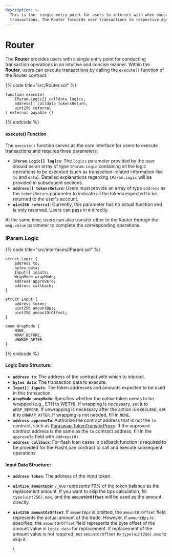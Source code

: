 ```yaml
---
description: >-
  This is the  single entry point for users to interact with when executing
  transactions. The Router forwards user transactions to respective Agents.
---
```


# Router

The **Router** provides users with a single entry point for conducting transaction operations in an intuitive and concise manner. Within the **Router**, users can execute transactions by calling the `execute()` function of the Router contract.

{% code title="src/Router.sol" %}
```solidity
function execute(
    IParam.Logic[] calldata logics,
    address[] calldata tokensReturn,
    uint256 referral
) external payable {}
```
{% endcode %}

#### **execute() Function**

The `execute()` function serves as the core interface for users to execute transactions and requires three parameters:

* **`IParam.Logic[] logics`**: The `logics` parameter provided by the user should be an array of type `IParam.Logic` containing all the logic operations to be executed (such as transaction-related information like `to` and `data`). Detailed explanations regarding `IParam.Logic` will be provided in subsequent sections.
* **`address[] tokensReturn`**: Users must provide an array of type `address` as the `tokensReturn` parameter to indicate all the tokens expected to be returned to the user's account.
* **`uint256 referral`**: Currently, this parameter has no actual function and is only reserved. Users can pass in **`0`** directly.

At the same time, users can also transfer ether to the Router through the `msg.value` parameter to complete the corresponding operations.

### IParam.Logic

{% code title="src/interfaces/IParam.sol" %}
```solidity
struct Logic {
    address to;
    bytes data;
    Input[] inputs;
    WrapMode wrapMode;
    address approveTo;
    address callback;
}

struct Input {
    address token;
    uint256 amountBps;
    uint256 amountOrOffset;
}

enum WrapMode {
    NONE,
    WRAP_BEFORE, 
    UNWRAP_AFTER
}
```
{% endcode %}

#### Logic Data Structure:

* **`address to`**: The address of the contract with which to interact.
* **`bytes data`**: The transaction data to execute.
* **`Input[] inputs`**: The token addresses and amounts expected to be used in this transaction.
* **`WrapMode wrapMode`**: Specifies whether the native token needs to be wrapped (e.g., ETH to WETH). If wrapping is necessary, set it to `WRAP_BEFORE`. If unwrapping is necessary after the action is executed, set it to `UNWRAP_AFTER`. If wrapping is not needed, fill in `NONE`.
* **`address approveTo`**: Authorize the contract address that is not the `to` contract, such as [Paraswap TokenTransferProxy](https://etherscan.io/address/0x216b4b4ba9f3e719726886d34a177484278bfcae#code). If the approved contract address is the same as the `to` contract address, fill in the `approveTo` field with `address(0)`.
* **`address callback`**: For flash loan cases, a callback function is required to be provided for the FlashLoan contract to call and execute subsequent operations.

#### Input Data Structure:

* **`address token`**: The address of the input token.
* **`uint256 amountBps`**: `7_000` represents 70% of the token balance as the replacement amount. If you want to skip the bps calculation, fill `type(uint256).max`, and the **`amountOrOffset`** will be used as the amount directly.
*   **`uint256 amountOrOffset`**: If `amountBps` is omitted, the `amountOrOffset` field represents the actual amount of the trade. However, if `amountBps` is specified, the `amountOrOffset` field represents the byte offset of the amount value in `Logic.data` for replacement. If replacement of the amount value is not required, set `amountOrOffset` to `type(uint256).max` to skip it.

    \
